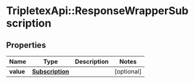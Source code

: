 # TripletexApi::ResponseWrapperSubscription

## Properties
Name | Type | Description | Notes
------------ | ------------- | ------------- | -------------
**value** | [**Subscription**](Subscription.md) |  | [optional] 


